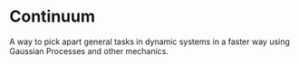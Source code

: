 # Continuum
A way to pick apart general tasks in dynamic systems in a faster way using Gaussian Processes and other mechanics.
